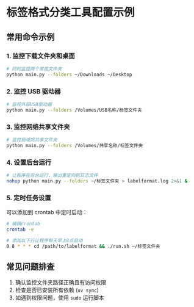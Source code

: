 # 标签格式分类工具配置示例

## 常用命令示例

### 1. 监控下载文件夹和桌面

```bash
# 同时监控两个常用文件夹
python main.py --folders ~/Downloads ~/Desktop
```

### 2. 监控 USB 驱动器

```bash
# 监控外部USB驱动器
python main.py --folders /Volumes/USB名称/标签文件夹
```

### 3. 监控网络共享文件夹

```bash
# 监控局域网共享文件夹
python main.py --folders /Volumes/共享名称/标签文件夹
```

### 4. 设置后台运行

```bash
# 让程序在后台运行，输出重定向到日志文件
nohup python main.py --folders ~/标签文件夹 > labelformat.log 2>&1 &
```

### 5. 定时任务设置

可以添加到 crontab 中定时启动：

```bash
# 编辑crontab
crontab -e

# 添加以下行让程序每天早上8点启动
0 8 * * * cd /path/to/labelformat && ./run.sh ~/标签文件夹
```

## 常见问题排查

1. 确认监控文件夹路径正确且有访问权限
2. 检查是否已安装所有依赖 (`uv sync`)
3. 如遇到权限问题，使用 `sudo` 运行脚本
